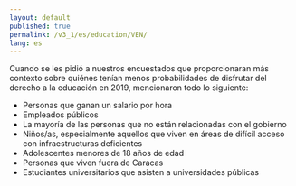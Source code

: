 ```yaml
---
layout: default
published: true
permalink: /v3_1/es/education/VEN/
lang: es
---
```


Cuando se les pidió a nuestros encuestados que proporcionaran más contexto sobre quiénes tenían menos probabilidades de disfrutar del derecho a la educación en 2019, mencionaron todo lo siguiente:

- Personas que ganan un salario por hora
- Empleados públicos
- La mayoría de las personas que no están relacionadas con el gobierno
- Niños/as, especialmente aquellos que viven en áreas de difícil acceso con infraestructuras deficientes
- Adolescentes menores de 18 años de edad
- Personas que viven fuera de Caracas
- Estudiantes universitarios que asisten a universidades públicas


